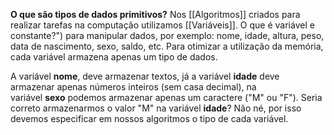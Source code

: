 **O que são tipos de dados primitivos?**
 Nos [[Algoritmos]] criados para realizar tarefas na computação utilizamos [[Variáveis]]. O que é variável e constante?") para manipular dados, por exemplo: nome, idade, altura, peso, data de nascimento, sexo, saldo, etc. Para otimizar a utilização da memória, cada variável armazena apenas um tipo de dados.

A variável **nome**, deve armazenar textos, já a variável **idade** deve armazenar apenas números inteiros (sem casa decimal), na variável **sexo** podemos armazenar apenas um caractere ("M" ou "F"). Seria correto armazenarmos o valor "M" na variável **idade**? Não né, por isso devemos especificar em nossos algoritmos o tipo de cada variável.